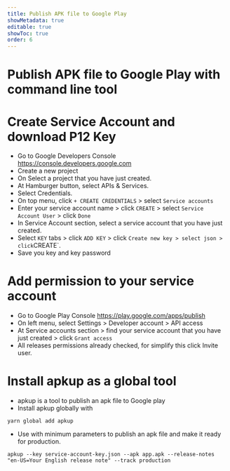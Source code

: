 ```yaml
---
title: Publish APK file to Google Play
showMetadata: true
editable: true
showToc: true
order: 6
---
```


# Publish APK file to Google Play with command line tool

# Create Service Account and download P12 Key

- Go to Google Developers Console https://console.developers.google.com
- Create a new project
- On Select a project that you have just created.
- At Hamburger button, select APIs & Services.
- Select Credentials.
- On top menu, click `+ CREATE CREDENTIALS` > select `Service accounts`
- Enter your service account name > click `CREATE` > select `Service Account User` > click `Done`
- In Service Account section, select a service account that you have just created.
- Select `KEY` tabs > click `ADD KEY` > click `Create new key > select json > click`CREATE`.
- Save you key and key password

# Add permission to your service account

- Go to Google Play Console https://play.google.com/apps/publish
- On left menu, select Settings > Developer account > API access
- At Service accounts section > find your service account that you have just created > click `Grant access`
- All releases permissions already checked, for simplify this click Invite user.

# Install apkup as a global tool

- apkup is a tool to publish an apk file to Google play
- Install apkup globally with

```
yarn global add apkup
```

- Use with minimum parameters to publish an apk file and make it ready for production.

```
apkup --key service-account-key.json --apk app.apk --release-notes "en-US=Your English release note" --track production

```
